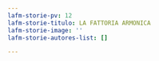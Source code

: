 ```yaml
---
lafm-storie-pv: 12
lafm-storie-titulo: LA FATTORIA ARMONICA
lafm-storie-image: ''
lafm-storie-autores-list: []

---
```

